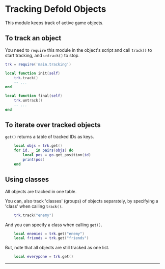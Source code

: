 # Tracking Defold Objects

This module keeps track of active game objects.

## To track an object

You need to `require` this module in the object's
script and call `track()` to start tracking, and `untrack()`
to stop.

```lua
trk = require('main.tracking')

local function init(self)
    trk.track()
    -- ...
end

local function final(self)
    trk.untrack()
    -- ...
end

```
## To iterate over tracked objects

`get()` returns a table of tracked IDs as keys.

```lua
    local objs = trk.get()
    for id, _ in pairs(objs) do
        local pos = go.get_position(id)
        print(pos)
    end
```

## Using classes

All objects are tracked in one table.

You can, also track 'classes' (groups) of objects
separately, by specifying a 'class' when calling `track()`.

```lua
    trk.track("enemy")
```

And you can specify a class when calling `get()`.

```lua
    local enemies = trk.get("enemy")
    local friends = trk.get("friends")
```

But, note that all objects are still tracked as one list.

```lua
    local everypone = trk.get()
```




---
